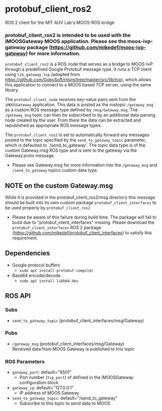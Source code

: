 # protobuf_client_ros2
ROS 2 client for the MIT AUV Lab's MOOS-ROS bridge

### protobuf_client_ros2 is intended to be used with the iMOOSGateway MOOS application. Please see the moos-ivp-gateway package (https://github.com/mikedef/moos-ivp-gateway) for more information.

`protobuf_client_ros2` is a ROS node that serves as a bridge to MOOS-IvP through a predefined Google Protobuf message type. It runs a TCP client using `lib_gateway_tcp` (adopted from https://github.com/GobySoft/ntsim/tree/master/src/lib/tcp), which allows this application to connect to a MOOS based TCP server, using the same library.                                                                             
                                                                                                        
The `protobuf_client_node` receives key-value pairs sent from the `iMOOSGateway` application. This data is posted as the rostopic `/gateway_msg` as a custom ROS message type defined by `/msg/Gateway.msg`. The `/gateway_msg` topic can then be subscribed to by an additional data parsing node created by the user. From there the data can be extracted and republished as appropriate ROS message types.                  
                                                                                                        
The `protobuf_client_ros2` is set to automatically forward any messages posted to the topic specified by the `send_to_gateway_topic` parameter, which is defaulted to `/send_to_gateway'. The topic data type is of the custom Gateway.msg ROS type and is sent to the gateway via the Gateway.proto message. 
                                                                                                        
* Please see Gateway.msg for more information into the `/gateway_msg` and `/send_to_gateway` topics custom data type.

## NOTE on the custom Gateway.msg
While it is provided in the protobuf_client_ros2/msg directory this message should be built into its own custom package `protobuf_client_interfaces` to be used properly by `protobuf_client_ros2`

* Please be aware of this failure during build time. The package will fail to build due to "protobuf_client_interfaces" missing. Please download the `protobuf_client_interfaces` ROS 2 package (https://github.com/mikedef/protobuf_client_interfaces) to satisfy this requirement. 


## Dependencies
* Google protocol buffers
  * `sudo apt install protobuf-compiler`
* Base64 encode/decode
  * `sudo apt install libb64-dev`

                                                                                                        
## ROS API                                                                                              
                                                                                                        
### Subs                                                                                                
* `send_to_gateway_topic` (protobuf_client_interfaces/msg/Gateway)                                                                 
                                                                                                        
### Pubs                                                                                                
* `/gateway_msg` (protobuf_client_interfaces/msg/Gateway)                                                                          
Received data from MOOS Gateway is published to this topic                                              
                                                                                                        
### ROS Parameters                                                                                      
* `gateway_port`: default="9501"                                                                        
  * Port number (`tcp_port`) of defined in the iMOOSGateway configuration block
* `gateway_ip`:   default="127.0.0.1"                                                                   
  * IP address of MOOS Gateway                                                                          
* `send_to_gateway_topic`: default="/send_to_gateway"                                              
  * Subscribe to this topic to send data to MOOS                                                        
                                                              
